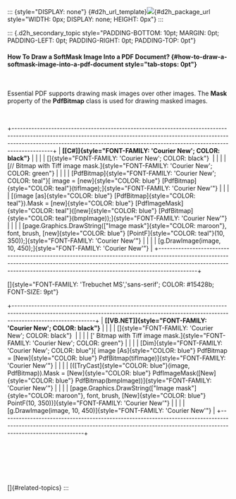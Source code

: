 ::: {style="DISPLAY: none"}
[](ms-xhelp:///?Id=d2h_url_template){#d2h_url_template}![](!package_url!){#d2h_package_url style="WIDTH: 0px; DISPLAY: none; HEIGHT: 0px"}
:::

::: {.d2h_secondary_topic style="PADDING-BOTTOM: 10pt; MARGIN: 0pt; PADDING-LEFT: 0pt; PADDING-RIGHT: 0pt; PADDING-TOP: 0pt"}
#### How To Draw a SoftMask Image Into a PDF Document? {#how-to-draw-a-softmask-image-into-a-pdf-document style="tab-stops: 0pt"}

 

Essential PDF supports drawing mask images over other images. The **Mask** property of the **PdfBitmap** class is used for drawing masked images.

 

+--------------------------------------------------------------------------------------------------------------------------------------------------------------------------------------------------------------------------------------------------------+
| **[\[C#\]]{style="FONT-FAMILY: 'Courier New'; COLOR: black"}**                                                                                                                                                                                         |
|                                                                                                                                                                                                                                                        |
| []{style="FONT-FAMILY: 'Courier New'; COLOR: black"}                                                                                                                                                                                                   |
|                                                                                                                                                                                                                                                        |
| [// Bitmap with Tiff image mask.]{style="FONT-FAMILY: 'Courier New'; COLOR: green"}                                                                                                                                                                    |
|                                                                                                                                                                                                                                                        |
| [PdfBitmap]{style="FONT-FAMILY: 'Courier New'; COLOR: teal"}[ image = [new]{style="COLOR: blue"} [PdfBitmap]{style="COLOR: teal"}(tifImage);]{style="FONT-FAMILY: 'Courier New'"}                                                                      |
|                                                                                                                                                                                                                                                        |
| [(image [as]{style="COLOR: blue"} [PdfBitmap]{style="COLOR: teal"}).Mask = [new]{style="COLOR: blue"} [PdfImageMask]{style="COLOR: teal"}([new]{style="COLOR: blue"} [PdfBitmap]{style="COLOR: teal"}(bmpImage));]{style="FONT-FAMILY: 'Courier New'"} |
|                                                                                                                                                                                                                                                        |
| [page.Graphics.DrawString([\"Image mask\"]{style="COLOR: maroon"}, font, brush, [new]{style="COLOR: blue"} [PointF]{style="COLOR: teal"}(10, 350));]{style="FONT-FAMILY: 'Courier New'"}                                                               |
|                                                                                                                                                                                                                                                        |
| [g.DrawImage(image, 10, 450);]{style="FONT-FAMILY: 'Courier New'"}                                                                                                                                                                                     |
+--------------------------------------------------------------------------------------------------------------------------------------------------------------------------------------------------------------------------------------------------------+

[]{style="FONT-FAMILY: 'Trebuchet MS','sans-serif'; COLOR: #15428b; FONT-SIZE: 9pt"} 

+-----------------------------------------------------------------------------------------------------------------------------------------------------------------------------------------+
| **[\[VB.NET\]]{style="FONT-FAMILY: 'Courier New'; COLOR: black"}**                                                                                                                      |
|                                                                                                                                                                                         |
| []{style="FONT-FAMILY: 'Courier New'; COLOR: black"}                                                                                                                                    |
|                                                                                                                                                                                         |
| [\' Bitmap with Tiff image mask.]{style="FONT-FAMILY: 'Courier New'; COLOR: green"}                                                                                                     |
|                                                                                                                                                                                         |
| [Dim]{style="FONT-FAMILY: 'Courier New'; COLOR: blue"}[ image [As]{style="COLOR: blue"} PdfBitmap = [New]{style="COLOR: blue"} PdfBitmap(tifImage)]{style="FONT-FAMILY: 'Courier New'"} |
|                                                                                                                                                                                         |
| [([TryCast]{style="COLOR: blue"}(image, PdfBitmap)).Mask = [New]{style="COLOR: blue"} PdfImageMask([New]{style="COLOR: blue"} PdfBitmap(bmpImage))]{style="FONT-FAMILY: 'Courier New'"} |
|                                                                                                                                                                                         |
| [page.Graphics.DrawString([\"Image mask\"]{style="COLOR: maroon"}, font, brush, [New]{style="COLOR: blue"} PointF(10, 350))]{style="FONT-FAMILY: 'Courier New'"}                        |
|                                                                                                                                                                                         |
| [g.DrawImage(image, 10, 450)]{style="FONT-FAMILY: 'Courier New'"}                                                                                                                       |
+-----------------------------------------------------------------------------------------------------------------------------------------------------------------------------------------+

 

 

 

[]{#related-topics}
:::
